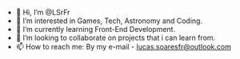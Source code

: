 - 👋 Hi, I’m @LSrFr
- 👀 I’m interested in Games, Tech, Astronomy and Coding.
- 🌱 I’m currently learning Front-End Development.
- 💞️ I’m looking to collaborate on projects that i can learn from.
- 📫 How to reach me: By my e-mail - lucas.soaresfr@outlook.com

<!---
LSrFr/LSrFr is a ✨ special ✨ repository because its `README.md` (this file) appears on your GitHub profile.
You can click the Preview link to take a look at your changes.
--->


<!--
**LSrFr/LSrFr** is a ✨ _special_ ✨ repository because its `README.md` (this file) appears on your GitHub profile.

Here are some ideas to get you started:

- 🔭 I’m currently working on ...
- 🌱 I’m currently learning ...
- 👯 I’m looking to collaborate on ...
- 🤔 I’m looking for help with ...
- 💬 Ask me about ...
- 📫 How to reach me: ...
- 😄 Pronouns: ...
- ⚡ Fun fact: ...
-->
